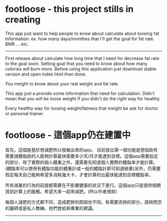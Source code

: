 footloose - this project stills in creating
=========
This app just want to help people to know about calculate about loosing fat information. ex. how many days/monthes that I'll get the goal for fat rate. BMR … etc.

---------
First release about calculate how long time that I need for decrease fat rate to the goal soon. Setting goal that you need to know about how many colories will burn more. Before using this application just download stable version and open index.html then done.

You meight to know about your real weight and fat rate.

This app just a provide some information that need for calculation. Didn't mean that you will be loose weight If you didn't do the right way for healthy. 

Every healthy way for loosing weight/fatness that meight be ask for doctor or personal trainer.

footloose - 這個app仍在建置中
========
首先，這個是基於想減肥所以發展出來的app。
目前放出第一個功能是想協助有需要減體脂肪的人能夠計算最快需要多少天/月才能達到目標。這個app需要設定的部分，除了實際的個人體重之外，還需要先知道個人實際的體脂率才能計算。(體脂率可以使用有體脂功能的體重計或一般的體脂計即可知道結果)另外，仍需要假定每天自己能夠希望多消耗幾大卡，才會計算的出最快能達到目標體脂率。

所有減重的行為的前提都需要在不影響健康的狀況下進行。這個app只是提供相關資訊計算上的服務。希望大家一起來減肥。(所以作者很胖)

每個人減肥的方式都不同，造成肥胖的原因也不同。有需要咨詢的部分，請詢問您的醫師或是私人教練。他們會給與專業的建議。


---------




